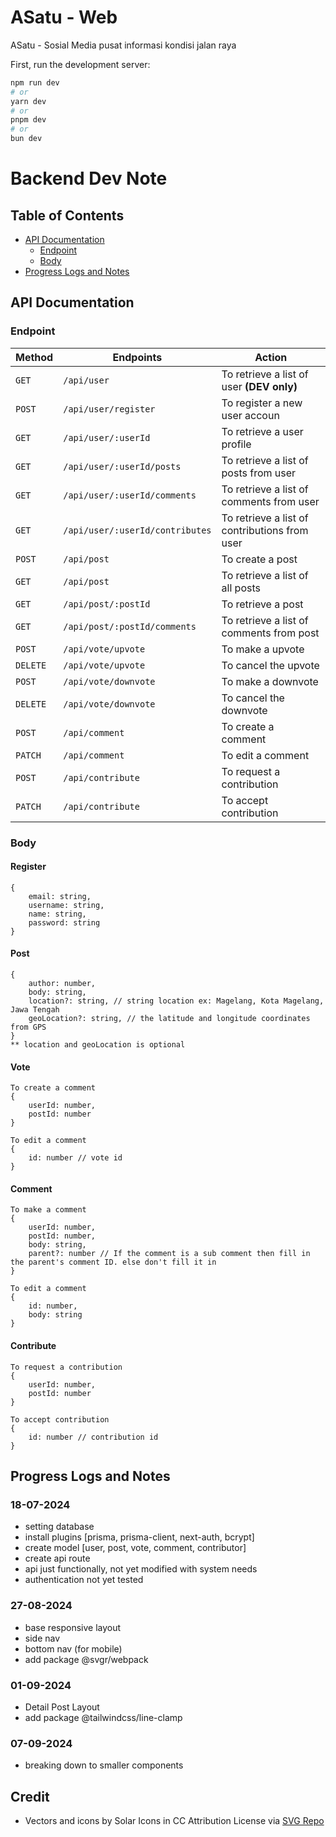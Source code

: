 # ASatu - Web

ASatu - Sosial Media pusat informasi kondisi jalan raya

First, run the development server:

```bash
npm run dev
# or
yarn dev
# or
pnpm dev
# or
bun dev
```

# Backend Dev Note

## Table of Contents

- [API Documentation](#api-documentation)
  - [Endpoint](#endpoint)
  - [Body](#body)
- [Progress Logs and Notes](#progress-logs-and-notes)

## API Documentation

### Endpoint

| Method   | Endpoints                       | Action                                            |
| -------- | ------------------------------- | ------------------------------------------------- |
| `GET`    | `/api/user`                     | To retrieve a list of user **(DEV only)**         |
| `POST`   | `/api/user/register`            | To register a new user accoun [<Body>](#Register) |
| `GET`    | `/api/user/:userId`             | To retrieve a user profile                        |
| `GET`    | `/api/user/:userId/posts`       | To retrieve a list of posts from user             |
| `GET`    | `/api/user/:userId/comments`    | To retrieve a list of comments from user          |
| `GET`    | `/api/user/:userId/contributes` | To retrieve a list of contributions from user     |
| `POST`   | `/api/post`                     | To create a post [<Body>](#Post)                  |
| `GET`    | `/api/post`                     | To retrieve a list of all posts                   |
| `GET`    | `/api/post/:postId`             | To retrieve a post                                |
| `GET`    | `/api/post/:postId/comments`    | To retrieve a list of comments from post          |
| `POST`   | `/api/vote/upvote`              | To make a upvote [<Body>](#Vote)                  |
| `DELETE` | `/api/vote/upvote`              | To cancel the upvote [<Body>](#Vote)              |
| `POST`   | `/api/vote/downvote`            | To make a downvote [<Body>](#Vote)                |
| `DELETE` | `/api/vote/downvote`            | To cancel the downvote [<Body>](#Vote)            |
| `POST`   | `/api/comment`                  | To create a comment [<Body>](#Comment)            |
| `PATCH`  | `/api/comment`                  | To edit a comment [<Body>](#Comment)              |
| `POST`   | `/api/contribute`               | To request a contribution [<Body>](#Contribute)   |
| `PATCH`  | `/api/contribute`               | To accept contribution [<Body>](#Contribute)      |

### Body

#### Register

```
{
	email: string,
	username: string,
	name: string,
	password: string
}
```

#### Post

```
{
	author: number,
	body: string,
	location?: string, // string location ex: Magelang, Kota Magelang, Jawa Tengah
	geoLocation?: string, // the latitude and longitude coordinates from GPS
}
** location and geoLocation is optional
```

#### Vote

```
To create a comment
{
	userId: number,
	postId: number
}
```

```
To edit a comment
{
	id: number // vote id
}
```

#### Comment

```
To make a comment
{
	userId: number,
	postId: number,
	body: string,
	parent?: number // If the comment is a sub comment then fill in the parent's comment ID. else don't fill it in
}

```

```
To edit a comment
{
	id: number,
	body: string
}
```

#### Contribute

```
To request a contribution
{
	userId: number,
	postId: number
}

```

```
To accept contribution
{
	id: number // contribution id
}
```

## Progress Logs and Notes

### 18-07-2024

- setting database
- install plugins [prisma, prisma-client, next-auth, bcrypt]
- create model [user, post, vote, comment, contributor]
- create api route
- api just functionally, not yet modified with system needs
- authentication not yet tested

### 27-08-2024

- base responsive layout
- side nav
- bottom nav (for mobile)
- add package @svgr/webpack

### 01-09-2024

- Detail Post Layout
- add package @tailwindcss/line-clamp

### 07-09-2024

- breaking down to smaller components

## Credit

- Vectors and icons by Solar Icons in CC Attribution License via <a href="https://www.svgrepo.com/author/Solar%20Icons/" target="_blank">SVG Repo</a>
